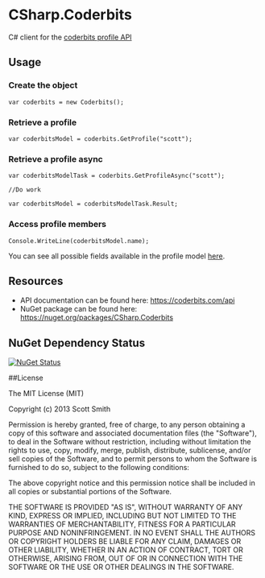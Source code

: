 CSharp.Coderbits
================

C# client for the [coderbits profile API](https://coderbits.com/api)

## Usage

### Create the object

    var coderbits = new Coderbits();

### Retrieve a profile

    var coderbitsModel = coderbits.GetProfile("scott");

### Retrieve a profile async

    var coderbitsModelTask = coderbits.GetProfileAsync("scott");

    //Do work

    var coderbitsModel = coderbitsModelTask.Result;

### Access profile members

    Console.WriteLine(coderbitsModel.name);

You can see all possible fields available in the profile model [here](https://github.com/scottksmith95/CSharp.Coderbits/blob/master/src/CSharp.Coderbits/CoderbitsModel.cs).

## Resources

- API documentation can be found here: https://coderbits.com/api
- NuGet package can be found here: https://nuget.org/packages/CSharp.Coderbits

## NuGet Dependency Status

[![NuGet Status](http://nugetstatus.com/CSharp.Coderbits.png)](http://nugetstatus.com/packages/CSharp.Coderbits)


##License

The MIT License (MIT)

Copyright (c) 2013 Scott Smith

Permission is hereby granted, free of charge, to any person obtaining a copy
of this software and associated documentation files (the "Software"), to deal
in the Software without restriction, including without limitation the rights
to use, copy, modify, merge, publish, distribute, sublicense, and/or sell
copies of the Software, and to permit persons to whom the Software is
furnished to do so, subject to the following conditions:

The above copyright notice and this permission notice shall be included in
all copies or substantial portions of the Software.

THE SOFTWARE IS PROVIDED "AS IS", WITHOUT WARRANTY OF ANY KIND, EXPRESS OR
IMPLIED, INCLUDING BUT NOT LIMITED TO THE WARRANTIES OF MERCHANTABILITY,
FITNESS FOR A PARTICULAR PURPOSE AND NONINFRINGEMENT. IN NO EVENT SHALL THE
AUTHORS OR COPYRIGHT HOLDERS BE LIABLE FOR ANY CLAIM, DAMAGES OR OTHER
LIABILITY, WHETHER IN AN ACTION OF CONTRACT, TORT OR OTHERWISE, ARISING FROM,
OUT OF OR IN CONNECTION WITH THE SOFTWARE OR THE USE OR OTHER DEALINGS IN
THE SOFTWARE.